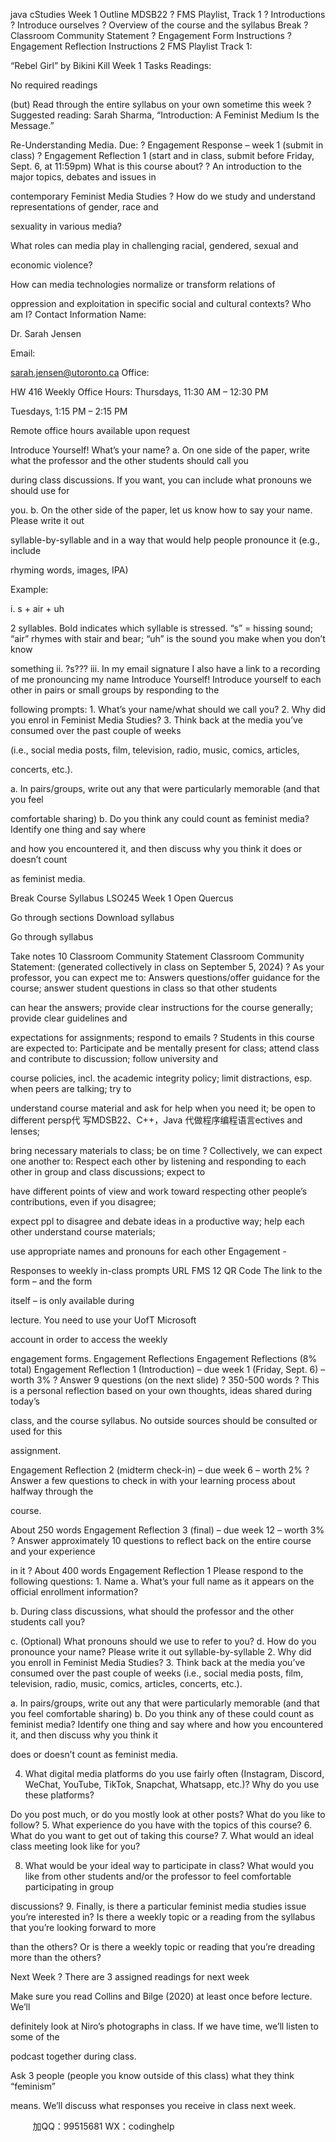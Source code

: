 java cStudies Week 1 Outline MDSB22 ? FMS Playlist, Track 1 ? Introductions ? Introduce ourselves ? Overview of the course and the syllabus Break ? Classroom Community Statement ? Engagement Form Instructions ? Engagement Reflection Instructions 2 FMS Playlist Track 1:

“Rebel Girl” by Bikini Kill Week 1 Tasks Readings:

 No required readings

 (but) Read through the entire syllabus on your own sometime this week ? Suggested reading: Sarah Sharma, “Introduction: A Feminist Medium Is the Message.”

Re-Understanding Media. Due: ? Engagement Response – week 1 (submit in class) ? Engagement Reflection 1 (start and in class, submit before Friday, Sept. 6, at 11:59pm) What is this course about? ? An introduction to the major topics, debates and issues in

contemporary Feminist Media Studies ? How do we study and understand representations of gender, race and

sexuality in various media?

 What roles can media play in challenging racial, gendered, sexual and

economic violence?

 How can media technologies normalize or transform relations of

oppression and exploitation in specific social and cultural contexts? Who am I? Contact Information Name:

Dr. Sarah Jensen

Email:

sarah.jensen@utoronto.ca Office:

HW 416 Weekly Office Hours: Thursdays, 11:30 AM – 12:30 PM

Tuesdays, 1:15 PM – 2:15 PM

Remote office hours available upon request

Introduce Yourself! What’s your name? a. On one side of the paper, write what the professor and the other students should call you

during class discussions. If you want, you can include what pronouns we should use for

you. b. On the other side of the paper, let us know how to say your name. Please write it out

syllable-by-syllable and in a way that would help people pronounce it (e.g., include

rhyming words, images, IPA)

Example:

i. s + air + uh

2 syllables. Bold indicates which syllable is stressed. “s” = hissing sound; “air” rhymes with stair and bear; “uh” is the sound you make when you don’t know

something ii. ?s??? iii. In my email signature I also have a link to a recording of me pronouncing my name Introduce Yourself! Introduce yourself to each other in pairs or small groups by responding to the

following prompts: 1. What’s your name/what should we call you? 2. Why did you enrol in Feminist Media Studies? 3. Think back at the media you’ve consumed over the past couple of weeks

(i.e., social media posts, film, television, radio, music, comics, articles,

concerts, etc.).

a. In pairs/groups, write out any that were particularly memorable (and that you feel

comfortable sharing) b. Do you think any could count as feminist media? Identify one thing and say where

and how you encountered it, and then discuss why you think it does or doesn’t count

as feminist media.

Break Course Syllabus LSO245 Week 1 Open Quercus

Go through sections Download syllabus

Go through syllabus

Take notes 10 Classroom Community Statement Classroom Community Statement: (generated collectively in class on September 5, 2024) ? As your professor, you can expect me to: Answers questions/offer guidance for the course; answer student questions in class so that other students

can hear the answers; provide clear instructions for the course generally; provide clear guidelines and

expectations for assignments; respond to emails ? Students in this course are expected to: Participate and be mentally present for class; attend class and contribute to discussion; follow university and

course policies, incl. the academic integrity policy; limit distractions, esp. when peers are talking; try to

understand course material and ask for help when you need it; be open to different persp代 写MDSB22、C++，Java
代做程序编程语言ectives and lenses;

bring necessary materials to class; be on time ? Collectively, we can expect one another to: Respect each other by listening and responding to each other in group and class discussions; expect to

have different points of view and work toward respecting other people’s contributions, even if you disagree;

expect ppl to disagree and debate ideas in a productive way; help each other understand course materials;

use appropriate names and pronouns for each other Engagement -

Responses to weekly in-class prompts URL FMS 12 QR Code The link to the form – and the form

itself – is only available during

lecture. You need to use your UofT Microsoft

account in order to access the weekly

engagement forms. Engagement Reflections Engagement Reflections (8% total) Engagement Reflection 1 (Introduction) – due week 1 (Friday, Sept. 6) – worth 3% ? Answer 9 questions (on the next slide) ? 350-500 words ? This is a personal reflection based on your own thoughts, ideas shared during today’s

class, and the course syllabus. No outside sources should be consulted or used for this

assignment.

Engagement Reflection 2 (midterm check-in) – due week 6 – worth 2% ? Answer a few questions to check in with your learning process about halfway through the

course.

 About 250 words Engagement Reflection 3 (final) – due week 12 – worth 3% ? Answer approximately 10 questions to reflect back on the entire course and your experience

in it ? About 400 words Engagement Reflection 1 Please respond to the following questions: 1. Name a. What’s your full name as it appears on the official enrollment information?

b. During class discussions, what should the professor and the other students call you?

c. (Optional) What pronouns should we use to refer to you? d. How do you pronounce your name? Please write it out syllable-by-syllable 2. Why did you enroll in Feminist Media Studies? 3. Think back at the media you’ve consumed over the past couple of weeks (i.e., social media posts, film, television, radio, music, comics, articles, concerts, etc.).

a. In pairs/groups, write out any that were particularly memorable (and that you feel comfortable sharing) b. Do you think any of these could count as feminist media? Identify one thing and say where and how you encountered it, and then discuss why you think it

does or doesn’t count as feminist media.

4. What digital media platforms do you use fairly often (Instagram, Discord, WeChat, YouTube, TikTok, Snapchat, Whatsapp, etc.)? Why do you use these platforms?

Do you post much, or do you mostly look at other posts? What do you like to follow? 5. What experience do you have with the topics of this course? 6. What do you want to get out of taking this course? 7. What would an ideal class meeting look like for you?

8. What would be your ideal way to participate in class? What would you like from other students and/or the professor to feel comfortable participating in group

discussions? 9. Finally, is there a particular feminist media studies issue you’re interested in? Is there a weekly topic or a reading from the syllabus that you’re looking forward to more

than the others? Or is there a weekly topic or reading that you’re dreading more than the others?

Next Week ? There are 3 assigned readings for next week

 Make sure you read Collins and Bilge (2020) at least once before lecture. We’ll

definitely look at Niro’s photographs in class. If we have time, we’ll listen to some of the

podcast together during class.

 Ask 3 people (people you know outside of this class) what they think “feminism”

means. We’ll discuss what responses you receive in class next week.

         
加QQ：99515681  WX：codinghelp
